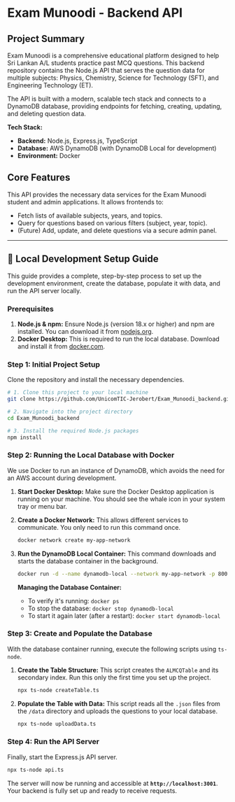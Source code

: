 # Exam Munoodi - Backend API

## Project Summary

Exam Munoodi is a comprehensive educational platform designed to help Sri Lankan A/L students practice past MCQ questions. This backend repository contains the Node.js API that serves the question data for multiple subjects: Physics, Chemistry, Science for Technology (SFT), and Engineering Technology (ET).

The API is built with a modern, scalable tech stack and connects to a DynamoDB database, providing endpoints for fetching, creating, updating, and deleting question data.

**Tech Stack:**
*   **Backend:** Node.js, Express.js, TypeScript
*   **Database:** AWS DynamoDB (with DynamoDB Local for development)
*   **Environment:** Docker

## Core Features

This API provides the necessary data services for the Exam Munoodi student and admin applications. It allows frontends to:
*   Fetch lists of available subjects, years, and topics.
*   Query for questions based on various filters (subject, year, topic).
*   (Future) Add, update, and delete questions via a secure admin panel.

---

## 🚀 Local Development Setup Guide

This guide provides a complete, step-by-step process to set up the development environment, create the database, populate it with data, and run the API server locally.

### Prerequisites

1.  **Node.js & npm:** Ensure Node.js (version 18.x or higher) and npm are installed. You can download it from [nodejs.org](https://nodejs.org/).
2.  **Docker Desktop:** This is required to run the local database. Download and install it from [docker.com](https://www.docker.com/products/docker-desktop/).

### Step 1: Initial Project Setup

Clone the repository and install the necessary dependencies.

```bash
# 1. Clone this project to your local machine
git clone https://github.com/UnicomTIC-Jerobert/Exam_Munoodi_backend.git

# 2. Navigate into the project directory
cd Exam_Munoodi_backend

# 3. Install the required Node.js packages
npm install
```
### Step 2: Running the Local Database with Docker

We use Docker to run an instance of DynamoDB, which avoids the need for an AWS account during development.

1.  **Start Docker Desktop:** Make sure the Docker Desktop application is running on your machine. You should see the whale icon in your system tray or menu bar.

2.  **Create a Docker Network:** This allows different services to communicate. You only need to run this command once.
    ```bash
    docker network create my-app-network
    ```

3.  **Run the DynamoDB Local Container:** This command downloads and starts the database container in the background.
    ```bash
    docker run -d --name dynamodb-local --network my-app-network -p 8000:8000 amazon/dynamodb-local
    ```

    **Managing the Database Container:**
    *   To verify it's running: `docker ps`
    *   To stop the database: `docker stop dynamodb-local`
    *   To start it again later (after a restart): `docker start dynamodb-local`

### Step 3: Create and Populate the Database

With the database container running, execute the following scripts using `ts-node`.

1.  **Create the Table Structure:** This script creates the `ALMCQTable` and its secondary index. Run this only the first time you set up the project.
    ```bash
    npx ts-node createTable.ts
    ```

2.  **Populate the Table with Data:** This script reads all the `.json` files from the `/data` directory and uploads the questions to your local database.
    ```bash
    npx ts-node uploadData.ts
    ```

### Step 4: Run the API Server

Finally, start the Express.js API server.

```bash
npx ts-node api.ts
```
The server will now be running and accessible at **`http://localhost:3001`**. Your backend is fully set up and ready to receive requests.






